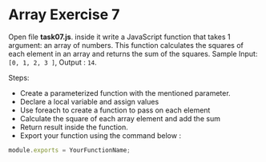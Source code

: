# Array Exercise 7

Open file **task07.js**. inside it  write a JavaScript function that takes 1 argument: an array of numbers. 
This function calculates the squares of each element in an array and returns the sum of the squares. 
Sample Input: `[0, 1, 2, 3 ]`, Output : `14`.

Steps:
- Create a parameterized function with the mentioned parameter.
- Declare a local variable and assign values
- Use foreach to create a function to pass on each element
- Calculate the square of each array element and add the sum
- Return result inside the function.
- Export your function using the command below :

```js
module.exports = YourFunctionName;
```

